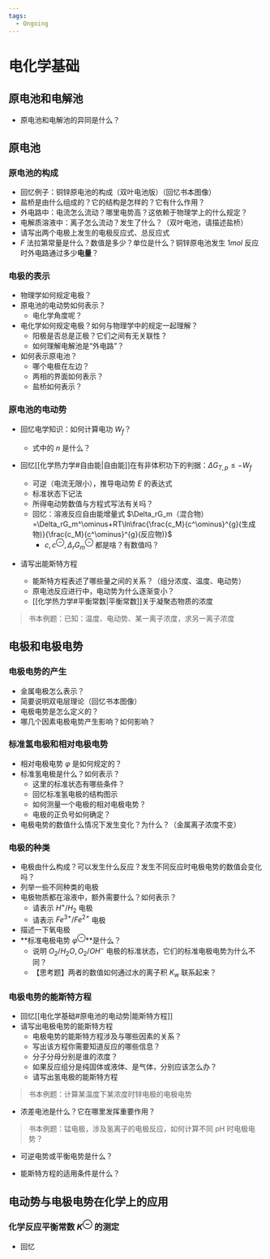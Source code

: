 ```yaml
---
tags:
  - Ongoing
---
```



# 电化学基础

## 原电池和电解池

-   原电池和电解池的异同是什么？

## 原电池

### 原电池的构成

-   回忆例子：铜锌原电池的构成（双叶电池版）（回忆书本图像）
-   盐桥是由什么组成的？它的结构是怎样的？它有什么作用？
-   外电路中：电流怎么流动？哪里电势高？这依赖于物理学上的什么规定？
-   电解质溶液中：离子怎么流动？发生了什么？（双叶电池，请描述盐桥）
-   请写出两个电极上发生的电极反应式、总反应式
-   $F$ 法拉第常量是什么？数值是多少？单位是什么？铜锌原电池发生 $1mol$ 反应时外电路通过多少**电量**？

### 电极的表示

-   物理学如何规定电极？
-   原电池的电动势如何表示？
    -   电化学角度呢？
-   电化学如何规定电极？如何与物理学中的规定一起理解？
    -   阳极是否总是正极？它们之间有无关联性？
    -   如何理解电解池是“外电路”？
-   如何表示原电池？
    -   哪个电极在左边？
    -   两相的界面如何表示？
    -   盐桥如何表示？

### 原电池的电动势

-   回忆电学知识：如何计算电功 $W_f$？
    -   式中的 $n$ 是什么？
-   回忆[[化学热力学#自由能|自由能]]在有非体积功下的判据：$\Delta G_{T,p}\leq-W_f$
    -   可逆（电流无限小），推导电动势 $E$ 的表达式
    -   标准状态下记法
    -   所得电动势数值与方程式写法有关吗？
    -   回忆：溶液反应自由能增量式 $\Delta_rG_m（混合物）=\Delta_rG_m^\ominus+RT\ln\frac{\frac{c_M}{c^\ominus}^{g}(生成物)}{\frac{c_M}{c^\ominus}^{g}(反应物)}$
        -   $c,c^\ominus,\Delta_rG_m^\ominus$ 都是啥？有数值吗？
-   请写出能斯特方程

    -   能斯特方程表述了哪些量之间的关系？（组分浓度、温度、电动势）
    -   原电池反应进行中，电动势为什么逐渐变小？
    -   [[化学热力学#平衡常数|平衡常数]]关于凝聚态物质的浓度

> 书本例题：已知：温度、电动势、某一离子浓度，求另一离子浓度

## 电极和电极电势

### 电极电势的产生

-   金属电极怎么表示？
-   简要说明双电层理论（回忆书本图像）
-   电极电势是怎么定义的？
-   哪几个因素电极电势产生影响？如何影响？

### 标准氢电极和相对电极电势

-   相对电极电势 $\varphi$ 是如何规定的？
-   标准氢电极是什么？如何表示？
    -   这里的标准状态有哪些条件？
    -   回忆标准氢电极的结构图示
    -   如何测量一个电极的相对电极电势？
    -   电极的正负号如何确定？
-   电极电势的数值什么情况下发生变化？为什么？（金属离子浓度不变）

### 电极的种类

-   电极由什么构成？可以发生什么反应？发生不同反应时电极电势的数值会变化吗？
-   列举一些不同种类的电极
-   电极物质都在溶液中，额外需要什么？如何表示？
    -   请表示 $H^+/H_2$ 电极
    -   请表示 $Fe^{3+}/Fe^{2+}$ 电极
-   描述一下氧电极
-   **标准电极电势 $\varphi^\ominus$**是什么？
    -   说明 $O_2/H_2O,O_2/OH^-$ 电极的标准状态，它们的标准电极电势为什么不同？
    -   【思考题】两者的数值如何通过水的离子积 $K_w$ 联系起来？

### 电极电势的能斯特方程

-   回忆[[电化学基础#原电池的电动势|能斯特方程]]
-   请写出电极电势的能斯特方程
    -   电极电势的能斯特方程涉及与哪些因素的关系？
    -   写出该方程你需要知道反应的哪些信息？
    -   分子分母分别是谁的浓度？
    -   如果反应组分是纯固体或液体、是气体，分别应该怎么办？
    -   请写出氢电极的能斯特方程

> 书本例题：计算某温度下某浓度时锌电极的电极电势

-   浓差电池是什么？它在哪里发挥重要作用？

> 书本例题：锰电极，涉及氢离子的电极反应，如何计算不同 pH 时电极电势？

-   可逆电势或平衡电势是什么？

-   能斯特方程的适用条件是什么？

## 电动势与电极电势在化学上的应用

### 化学反应平衡常数 $K^\ominus$ 的测定

-   回忆
